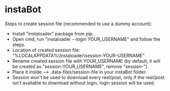 # instaBot

Steps to create session file (recommended to use a dummy account):
  - Install "instaloader" package from pip.
  - Open cmd, run "instaloader --login YOUR_USERNAME" and follow the steps.
  - Location of created session file: "%LOCALAPPDATA%\Instaloader\session-YOUR-USERNAME"
  - Rename created session file with YOUR_USERNAME (by default, it will be created as "session-YOUR_USERNAME", remove "session-").
  - Place it inside --> .data-files/session-file in your instaBot folder.
  - Session won't be used to download every reel/post, only if the reel/post isn't available to download without login, login session will be used.

